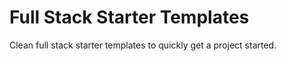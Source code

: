 # Full Stack Starter Templates 

Clean full stack starter templates to quickly get a project started.

